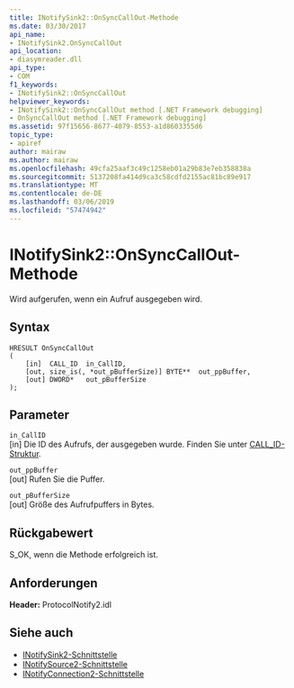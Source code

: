 ```yaml
---
title: INotifySink2::OnSyncCallOut-Methode
ms.date: 03/30/2017
api_name:
- INotifySink2.OnSyncCallOut
api_location:
- diasymreader.dll
api_type:
- COM
f1_keywords:
- INotifySink2::OnSyncCallOut
helpviewer_keywords:
- INotifySink2::OnSyncCallOut method [.NET Framework debugging]
- OnSyncCallOut method [.NET Framework debugging]
ms.assetid: 97f15656-8677-4079-8553-a1d8603355d6
topic_type:
- apiref
author: mairaw
ms.author: mairaw
ms.openlocfilehash: 49cfa25aaf3c49c1258eb01a29b83e7eb358838a
ms.sourcegitcommit: 5137208fa414d9ca3c58cdfd2155ac81bc89e917
ms.translationtype: MT
ms.contentlocale: de-DE
ms.lasthandoff: 03/06/2019
ms.locfileid: "57474942"
---
```

# <a name="inotifysink2onsynccallout-method"></a>INotifySink2::OnSyncCallOut-Methode
Wird aufgerufen, wenn ein Aufruf ausgegeben wird.  
  
## <a name="syntax"></a>Syntax  
  
```  
HRESULT OnSyncCallOut  
(  
    [in]  CALL_ID  in_CallID,  
    [out, size_is(, *out_pBufferSize)] BYTE**  out_ppBuffer,  
    [out] DWORD*   out_pBufferSize  
);  
```  
  
## <a name="parameters"></a>Parameter  
 `in_CallID`  
 [in] Die ID des Aufrufs, der ausgegeben wurde. Finden Sie unter [CALL_ID-Struktur](../../../../docs/framework/unmanaged-api/diagnostics/call-id-structure.md).  
  
 `out_ppBuffer`  
 [out] Rufen Sie die Puffer.  
  
 `out_pBufferSize`  
 [out] Größe des Aufrufpuffers in Bytes.  
  
## <a name="return-value"></a>Rückgabewert  
 S_OK, wenn die Methode erfolgreich ist.  
  
## <a name="requirements"></a>Anforderungen  
 **Header:** ProtocolNotify2.idl  
  
## <a name="see-also"></a>Siehe auch
- [INotifySink2-Schnittstelle](../../../../docs/framework/unmanaged-api/diagnostics/inotifysink2-interface.md)
- [INotifySource2-Schnittstelle](../../../../docs/framework/unmanaged-api/diagnostics/inotifysource2-interface.md)
- [INotifyConnection2-Schnittstelle](../../../../docs/framework/unmanaged-api/diagnostics/inotifyconnection2-interface.md)
